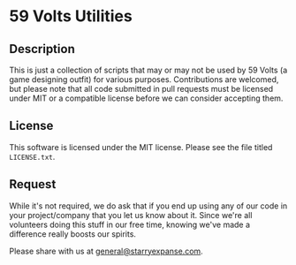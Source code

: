 59 Volts Utilities
==================

Description
-----------
This is just a collection of scripts that may or may not be used by 59 Volts (a game designing outfit) for various purposes.
Contributions are welcomed, but please note that all code submitted in pull requests must be licensed under MIT or a compatible
license before we can consider accepting them.

License
-------
This software is licensed under the MIT license. Please see the file titled ```LICENSE.txt```.

Request
-------
While it's not required, we do ask that if you end up using any of our code in your project/company that you let us know about it.
Since we're all volunteers doing this stuff in our free time, knowing we've made a difference really boosts our spirits.

Please share with us at <general@starryexpanse.com>.
